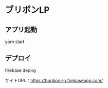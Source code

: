 # ブリボンLP  

## アプリ起動  

yarn start  

## デプロイ  

firebase deploy  
  
サイトURL：<https://buribon-lp.firebaseapp.com/>  
